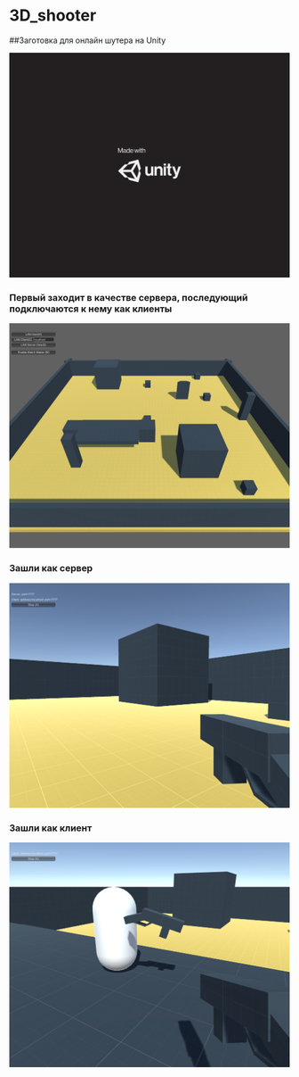 # 3D_shooter

##Заготовка для онлайн шутера на Unity

![](4.png)
### Первый заходит в качестве сервера, последующий подключаются к нему как клиенты
![](3.png)
### Зашли как сервер
![2](2.png)
### Зашли как клиент
![](1.png)
